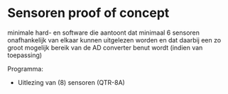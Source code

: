 # Sensoren proof of concept

minimale hard- en software die aantoont dat minimaal 6 sensoren onafhankelijk van elkaar kunnen uitgelezen worden en dat daarbij een zo groot mogelijk bereik van de AD converter benut wordt (indien van toepassing)

Programma:
- Uitlezing van (8) sensoren 
  (QTR-8A)
